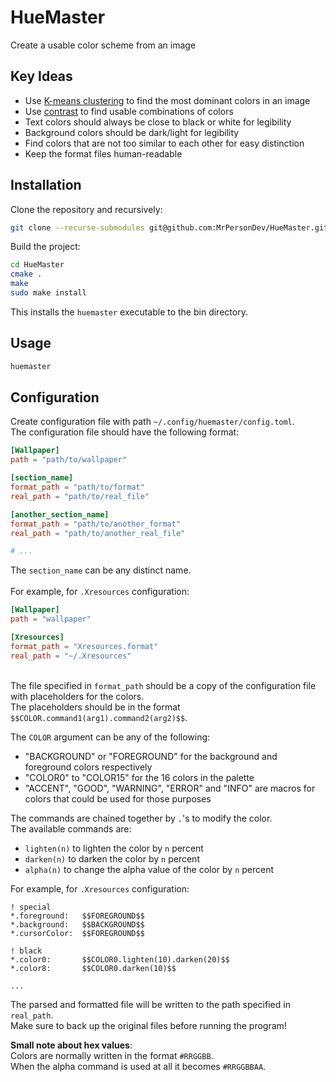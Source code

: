# HueMaster
Create a usable color scheme from an image

## Key Ideas
* Use [K-means clustering](https://en.wikipedia.org/wiki/K-means_clustering) to find the most dominant colors in an image
* Use [contrast](https://webaim.org/resources/contrastchecker/) to find usable combinations of colors
* Text colors should always be close to black or white for legibility
* Background colors should be dark/light for legibility
* Find colors that are not too similar to each other for easy distinction
* Keep the format files human-readable

## Installation
Clone the repository and recursively:
```bash
git clone --recurse-submodules git@github.com:MrPersonDev/HueMaster.git
```

Build the project:
```bash
cd HueMaster
cmake .
make
sudo make install
```

This installs the `huemaster` executable to the bin directory.

## Usage
```bash
huemaster
```

## Configuration
Create configuration file with path `~/.config/huemaster/config.toml`.\
The configuration file should have the following format:
```toml
[Wallpaper]
path = "path/to/wallpaper"

[section_name]
format_path = "path/to/format"
real_path = "path/to/real_file"

[another_section_name]
format_path = "path/to/another_format"
real_path = "path/to/another_real_file"

# ...
```
The `section_name` can be any distinct name.\
\
For example, for `.Xresources` configuration:
```toml
[Wallpaper]
path = "wallpaper"

[Xresources]
format_path = "Xresources.format"
real_path = "~/.Xresources"
```
\
The file specified in `format_path` should be a copy of the configuration file with placeholders for the colors.\
The placeholders should be in the format `$$COLOR.command1(arg1).command2(arg2)$$`.

The `COLOR` argument can be any of the following:
* "BACKGROUND" or "FOREGROUND" for the background and foreground colors respectively
* "COLOR0" to "COLOR15" for the 16 colors in the palette
* "ACCENT", "GOOD", "WARNING", "ERROR" and "INFO" are macros for colors that could be used for those purposes

The commands are chained together by `.`'s to modify the color.\
The available commands are:
* `lighten(n)` to lighten the color by `n` percent
* `darken(n)` to darken the color by `n` percent
* `alpha(n)` to change the alpha value of the color by `n` percent

For example, for `.Xresources` configuration:
```Xresources
! special
*.foreground:   $$FOREGROUND$$
*.background:   $$BACKGROUND$$
*.cursorColor:  $$FOREGROUND$$

! black
*.color0:       $$COLOR0.lighten(10).darken(20)$$
*.color8:       $$COLOR0.darken(10)$$

...
```

The parsed and formatted file will be written to the path specified in `real_path`.\
Make sure to back up the original files before running the program!

**Small note about hex values**:\
Colors are normally written in the format `#RRGGBB`.\
When the alpha command is used at all it becomes `#RRGGBBAA`.
